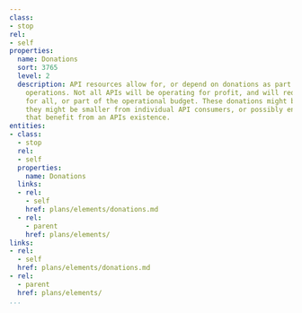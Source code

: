 ```yaml
---
class:
- stop
rel:
- self
properties:
  name: Donations
  sort: 3765
  level: 2
  description: API resources allow for, or depend on donations as part of platform
    operations. Not all APIs will be operating for profit, and will require donations
    for all, or part of the operational budget. These donations might be large, or
    they might be smaller from individual API consumers, or possibly end-user groups
    that benefit from an APIs existence.
entities:
- class:
  - stop
  rel:
  - self
  properties:
    name: Donations
  links:
  - rel:
    - self
    href: plans/elements/donations.md
  - rel:
    - parent
    href: plans/elements/
links:
- rel:
  - self
  href: plans/elements/donations.md
- rel:
  - parent
  href: plans/elements/
...
```

